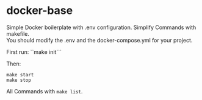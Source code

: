# docker-base
Simple Docker boilerplate with .env configuration. Simplify Commands with makefile.  
You should modify the .env and the docker-compose.yml for your project.

First run: ``make init```

Then:
```
make start
make stop
```

All Commands with ```make list```.